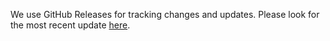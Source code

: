 We use GitHub Releases for tracking changes and updates. Please look for the most recent update [here](https://github.com/Metropolitan-Council/streetlightR/releases/).